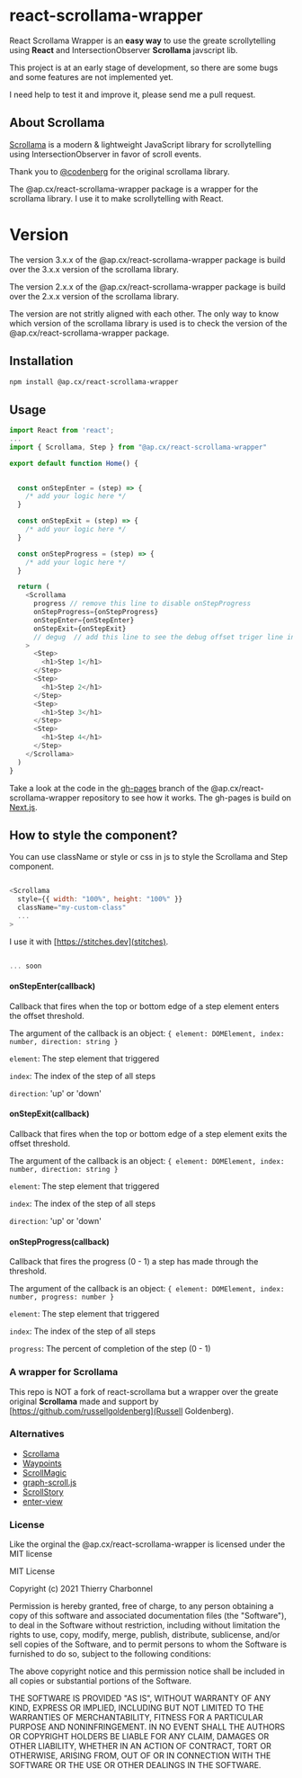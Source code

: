 # react-scrollama-wrapper

React Scrollama Wrapper is an **easy way** to use the greate scrollytelling using **React** and IntersectionObserver **Scrollama** javscript lib.

This project is at an early stage of development, so there are some bugs and some features are not implemented yet.

I need help to test it and improve it, please send me a pull request.

## About Scrollama

[Scrollama](https://github.com/russellgoldenberg/scrollama) is a modern & lightweight JavaScript library for scrollytelling using IntersectionObserver in favor of scroll events.

Thank you to [@codenberg](https://twitter.com/@codenberg) for the original scrollama library.

The @ap.cx/react-scrollama-wrapper package is a wrapper for the scrollama library. I use it to make scrollytelling with React.

# Version

The version 3.x.x of the @ap.cx/react-scrollama-wrapper package is build over the 3.x.x version of the scrollama library.

The version 2.x.x of the @ap.cx/react-scrollama-wrapper package is build over the 2.x.x version of the scrollama library.

The version are not stritly aligned with each other. The only way to know which version of the scrollama library is used is to check the version of the @ap.cx/react-scrollama-wrapper package.

## Installation

```bash
npm install @ap.cx/react-scrollama-wrapper
```


## Usage

```js
import React from 'react';
...
import { Scrollama, Step } from "@ap.cx/react-scrollama-wrapper"

export default function Home() {
  

  const onStepEnter = (step) => {
    /* add your logic here */
  }

  const onStepExit = (step) => {
    /* add your logic here */
  }

  const onStepProgress = (step) => {
    /* add your logic here */
  }

  return (
    <Scrollama
      progress // remove this line to disable onStepProgress 
      onStepProgress={onStepProgress} 
      onStepEnter={onStepEnter} 
      onStepExit={onStepExit}
      // degug  // add this line to see the debug offset triger line in your page
    >
      <Step>
        <h1>Step 1</h1>
      </Step>
      <Step>
        <h1>Step 2</h1>
      </Step>
      <Step>
        <h1>Step 3</h1>
      </Step>
      <Step>
        <h1>Step 4</h1>
      </Step>
    </Scrollama>
  )
}

```

Take a look at the code in the [gh-pages](https://thierryc.github.io/react-scrollama-wrapper/) branch of the @ap.cx/react-scrollama-wrapper repository to see how it works.
The gh-pages is build on [Next.js](https://nextjs.org).

## How to style the component?

You can use className or style or css in js to style the Scrollama and Step component.

```js

<Scrollama
  style={{ width: "100%", height: "100%" }}
  className="my-custom-class"
  ...
>

```

I use it with [https://stitches.dev](stitches).

```js

... soon

```

#### onStepEnter(callback)

Callback that fires when the top or bottom edge of a step element enters the
offset threshold.

The argument of the callback is an object: `{ element: DOMElement, index: number, direction: string }`

`element`: The step element that triggered

`index`: The index of the step of all steps

`direction`: 'up' or 'down'

#### onStepExit(callback)

Callback that fires when the top or bottom edge of a step element exits the
offset threshold.

The argument of the callback is an object: `{ element: DOMElement, index: number, direction: string }`

`element`: The step element that triggered

`index`: The index of the step of all steps

`direction`: 'up' or 'down'

#### onStepProgress(callback)

Callback that fires the progress (0 - 1) a step has made through the threshold.

The argument of the callback is an object: `{ element: DOMElement, index: number, progress: number }`

`element`: The step element that triggered

`index`: The index of the step of all steps

`progress`: The percent of completion of the step (0 - 1)
 
 ### A wrapper for Scrollama
 
 This repo is NOT a fork of react-scrollama but a wrapper over the greate original **Scrollama** made and support by [https://github.com/russellgoldenberg](Russell Goldenberg).

 ### Alternatives

- [Scrollama](https://github.com/russellgoldenberg/scrollama)
- [Waypoints](http://imakewebthings.com/waypoints/)
- [ScrollMagic](http://scrollmagic.io/)
- [graph-scroll.js](https://1wheel.github.io/graph-scroll/)
- [ScrollStory](https://sjwilliams.github.io/scrollstory/)
- [enter-view](https://github.com/russellgoldenberg/enter-view)

### License

Like the orginal the @ap.cx/react-scrollama-wrapper is licensed under the MIT license

MIT License

Copyright (c) 2021 Thierry Charbonnel

Permission is hereby granted, free of charge, to any person obtaining a copy
of this software and associated documentation files (the "Software"), to deal
in the Software without restriction, including without limitation the rights
to use, copy, modify, merge, publish, distribute, sublicense, and/or sell
copies of the Software, and to permit persons to whom the Software is
furnished to do so, subject to the following conditions:

The above copyright notice and this permission notice shall be included in all
copies or substantial portions of the Software.

THE SOFTWARE IS PROVIDED "AS IS", WITHOUT WARRANTY OF ANY KIND, EXPRESS OR
IMPLIED, INCLUDING BUT NOT LIMITED TO THE WARRANTIES OF MERCHANTABILITY,
FITNESS FOR A PARTICULAR PURPOSE AND NONINFRINGEMENT. IN NO EVENT SHALL THE
AUTHORS OR COPYRIGHT HOLDERS BE LIABLE FOR ANY CLAIM, DAMAGES OR OTHER
LIABILITY, WHETHER IN AN ACTION OF CONTRACT, TORT OR OTHERWISE, ARISING FROM,
OUT OF OR IN CONNECTION WITH THE SOFTWARE OR THE USE OR OTHER DEALINGS IN THE
SOFTWARE.
